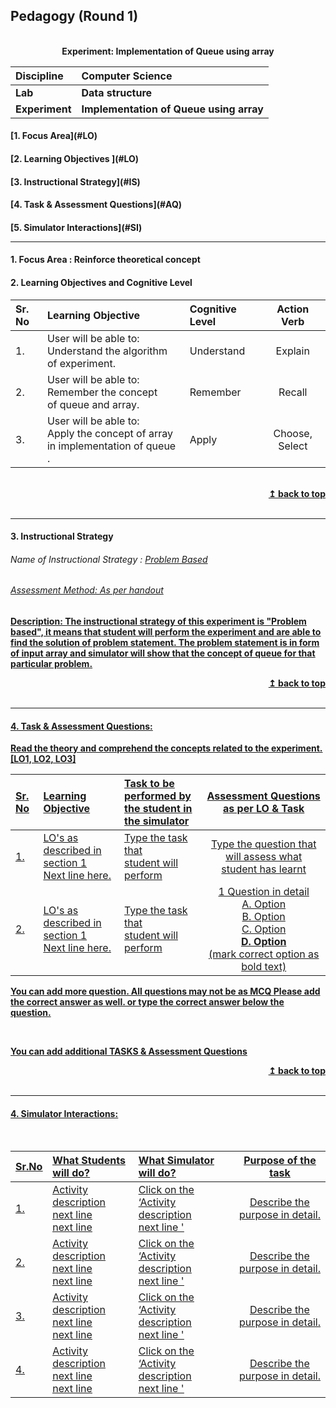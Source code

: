 ## Pedagogy (Round 1)
<p align="center">
<br>
<b> Experiment: Implementation of Queue using array<a name="top"></a> <br>
</p>

<b>Discipline | <b>Computer Science
:--|:--|
<b> Lab | <b> Data structure
<b> Experiment|     <b> Implementation of Queue using array


<h4> [1. Focus Area](#LO)
<h4> [2. Learning Objectives ](#LO)
<h4> [3. Instructional Strategy](#IS)
<h4> [4. Task & Assessment Questions](#AQ)
<h4> [5. Simulator Interactions](#SI)
<hr>

<a name="LO"></a>
#### 1. Focus Area : Reinforce theoretical concept

#### 2. Learning Objectives and Cognitive Level


Sr. No |	Learning Objective	| Cognitive Level | Action Verb
:--|:--|:--|:-:
1.| User will be able to: <br> Understand the algorithm of experiment. | Understand | Explain
2.| User will be able to: <br> Remember the concept <br> of queue and array. | Remember| Recall
3.| User will be able to: <br>Apply the concept of array <br>in implementation of queue . | Apply |Choose, Select

<br/>
<div align="right">
    <b><a href="#top">↥ back to top</a></b>
</div>
<br/>
<hr>

<a name="IS"></a>
#### 3. Instructional Strategy
###### Name of Instructional Strategy  :    <u> Problem Based
###### Assessment Method: As per handout

<u> <b>Description: </b> The instructional strategy of this experiment is "Problem based", it means that student will perform the experiment and are able to find the solution of problem statement. The problem statement is in form of input array and simulator will show that the concept of queue for that particular problem. </u>
<br>
<div align="right">
    <b><a href="#top">↥ back to top</a></b>
</div>
<br/>
<hr>

<a name="AQ"></a>
#### 4. Task & Assessment Questions:

Read the theory and comprehend the concepts related to the experiment. [LO1, LO2, LO3]
<br>

Sr. No |	Learning Objective	| Task to be performed by <br> the student  in the simulator | Assessment Questions as per LO & Task
:--|:--|:--|:-:
1.| LO's as described in section 1 <br> Next line here. | Type the task that <br> student will perform | Type the question that will assess what student has learnt
2.| LO's as described in section 1 <br> Next line here. | Type the task that <br> student will perform | 1 Question in detail <br> A. Option <br> B. Option <br> C. Option <br> <b> D. Option </b> <br> (mark correct option as bold text)


You can add more question. All questions may not be as MCQ
Please add the correct answer as well.
or type the correct answer below the question.

 <br>

 <u> You can add additional TASKS & Assessment Questions <u>
<br/>
<div align="right">
    <b><a href="#top">↥ back to top</a></b>
</div>
<br/>
<hr>

<a name="SI"></a>

#### 4. Simulator Interactions:
<br>

Sr.No | What Students will do? |	What Simulator will do?	| Purpose of the task
:--|:--|:--|:--:
1.| Activity description <br> next line <br> next line | Click on the ‘Activity description <br> next line  '  | Describe the purpose in detail.
2.| Activity description <br> next line <br> next line | Click on the ‘Activity description <br> next line  '  | Describe the purpose in detail.
3.| Activity description <br> next line <br> next line | Click on the ‘Activity description <br> next line  '  | Describe the purpose in detail.
4.| Activity description <br> next line <br> next line | Click on the ‘Activity description <br> next line  '  | Describe the purpose in detail.
